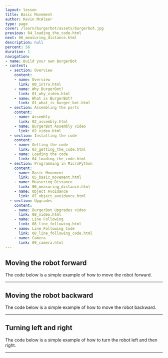 ```yaml
---
layout: lesson
title: Basic Movement
author: Kevin McAleer
type: page
cover: /learn/burgerbot/assets/burgerbot.jpg
previous: 04_loading_the_code.html
next: 06_measuring_distance.html
description: null
percent: 56
duration: 1
navigation:
- name: Build your own BurgerBot
- content:
  - section: Overview
    content:
    - name: Overview
      link: 00_intro.html
    - name: Why BurgerBot?
      link: 01_why_video.html
    - name: What is BurgerBot?
      link: 01_what_is_burger_bot.html
  - section: Assembling the parts
    content:
    - name: Assembly
      link: 02_assembly.html
    - name: BurgerBot Assembly video
      link: 02_video.html
  - section: Installing the code
    content:
    - name: Getting the code
      link: 03_getting_the_code.html
    - name: Loading the code
      link: 04_loading_the_code.html
  - section: Programming in MicroPython
    content:
    - name: Basic Movement
      link: 05_basic_movement.html
    - name: Measuring Distance
      link: 06_measuring_distance.html
    - name: Object Avoidance
      link: 07_object_avoidance.html
  - section: Upgrades
    content:
    - name: BurgerBot Upgrades video
      link: 08_video.html
    - name: Line Following
      link: 08_line_following.html
    - name: Line Following Code
      link: 08_line_following_code.html
    - name: Camera
      link: 09_camera.html
---
```



## Moving the robot forward

The code below is a simple example of how to move the robot forward.

<script src="https://gist.github.com/kevinmcaleer/af0c005f3ce522765eff6dee7ae6ba81.js"></script>

---

## Moving the robot backward

The code below is a simple example of how to move the robot backward.

<script src="https://gist.github.com/kevinmcaleer/75747b43f02c7c3fe255eedb0b55e7fc.js"></script>

---

## Turning left and right

The code below is a simple example of how to turn the robot left and then right.

<script src="https://gist.github.com/kevinmcaleer/5e7e6c2a86fb68e5a0ece7a0b4c119a6.js"></script>

---
